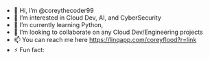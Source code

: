 - 👋 Hi, I’m @coreythecoder99
- 👀 I’m interested in Cloud Dev, AI, and CyberSecurity
- 🌱 I’m currently learning Python, 
- 💞️ I’m looking to collaborate on any Cloud Dev/Engineering projects 
- 📫 You can reach me here https://linqapp.com/coreyflood?r=link
- ⚡ Fun fact: 

<!---
coreythecoder99/coreythecoder99 is a ✨ special ✨ repository because its `README.md` (this file) appears on your GitHub profile.
You can click the Preview link to take a look at your changes.
--->
